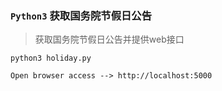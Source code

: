 
### `Python3` 获取国务院节假日公告

> 获取国务院节假日公告并提供web接口


```
python3 holiday.py
```

```
Open browser access --> http://localhost:5000
```
